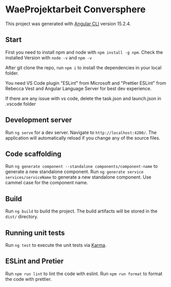 # WaeProjektarbeit Conversphere

This project was generated with [Angular CLI](https://github.com/angular/angular-cli) version 15.2.4.

## Start

First you need to install npm and node with `npm install -g npm`.
Check the installed Version with `node -v` and `npm -v`

After git clone the repo, run `npm i` to install the dependencies in your local folder.

You need VS Code plugin "ESLint" from Microsoft and "Prettier ESLint" from Rebecca Vest and Angular Language Server for best dev experience.

If there are any issue with vs code, delete the task.json and launch.json in .vscode folder

## Development server

Run `ng serve` for a dev server. Navigate to `http://localhost:4200/`. The application will automatically reload if you change any of the source files.

## Code scaffolding

Run `ng generate component --standalone components/component-name` to generate a new standalone component.
Run `ng generate service services/serviceName` to generate a new standalone component.
Use cammel case for the component name.

## Build

Run `ng build` to build the project. The build artifacts will be stored in the `dist/` directory.

## Running unit tests

Run `ng test` to execute the unit tests via [Karma](https://karma-runner.github.io).

## ESLint and Pretier
Run `npm run lint` to lint the code with eslint.
Run `npm run format` to format the code with prettier.

